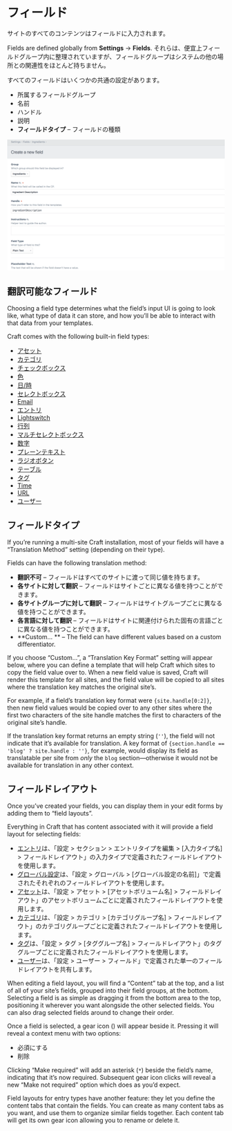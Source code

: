 # フィールド

サイトのすべてのコンテンツはフィールドに入力されます。

Fields are defined globally from **Settings** → **Fields**. それらは、便宜上フィールドグループ内に整理されていますが、フィールドグループはシステムの他の場所との関連性をほとんど持ちません。

すべてのフィールドはいくつかの共通の設定があります。

- 所属するフィールドグループ
- 名前
- ハンドル
- 説明
- **フィールドタイプ** – フィールドの種類

<BrowserShot url="https://mysite.test/admin/settings/fields/new" :link="false" :max-height="500">
<img src="./images/fields-field-settings.png">
</BrowserShot>

## 翻訳可能なフィールド

Choosing a field type determines what the field’s input UI is going to look like, what type of data it can store, and how you’ll be able to interact with that data from your templates.

Craft comes with the following built-in field types:

- [アセット](assets-fields.md)
- [カテゴリ](categories-fields.md)
- [チェックボックス](checkboxes-fields.md)
- [色](color-fields.md)
- [日/時](date-time-fields.md)
- [セレクトボックス](dropdown-fields.md)
- [Email](email-fields.md)
- [エントリ](entries-fields.md)
- [Lightswitch](lightswitch-fields.md)
- [行列](matrix-fields.md)
- [マルチセレクトボックス](multi-select-fields.md)
- [数字](number-fields.md)
- [プレーンテキスト](plain-text-fields.md)
- [ラジオボタン](radio-buttons-fields.md)
- [テーブル](table-fields.md)
- [タグ](tags-fields.md)
- [Time](time-fields.md)
- [URL](url-fields.md)
- [ユーザー](users-fields.md)

## フィールドタイプ

If you’re running a multi-site Craft installation, most of your fields will have a “Translation Method” setting (depending on their type).

Fields can have the following translation method:

- **翻訳不可** – フィールドはすべてのサイトに渡って同じ値を持ちます。
- **各サイトに対して翻訳** – フィールドはサイトごとに異なる値を持つことができます。
- **各サイトグループに対して翻訳** – フィールドはサイトグループごとに異なる値を持つことができます。
- **各言語に対して翻訳** – フィールドはサイトに関連付けられた固有の言語ごとに異なる値を持つことができます。
- **Custom… ** – The field can have different values based on a custom differentiator.

If you choose “Custom…”, a “Translation Key Format” setting will appear below, where you can define a template that will help Craft which sites to copy the field value over to. When a new field value is saved, Craft will render this template for all sites, and the field value will be copied to all sites where the translation key matches the original site’s.

For example, if a field’s translation key format were `{site.handle[0:2]}`, then new field values would be copied over to any other sites where the first two characters of the site handle matches the first to characters of the original site’s handle.

If the translation key format returns an empty string (`''`), the field will not indicate that it’s available for translation. A key format of `{section.handle == 'blog' ? site.handle : ''}`, for example, would display its field as translatable per site from _only_ the `blog` section—otherwise it would not be available for translation in any other context.

## フィールドレイアウト

Once you’ve created your fields, you can display them in your edit forms by adding them to “field layouts”.

Everything in Craft that has content associated with it will provide a field layout for selecting fields:

- [エントリ](entries.md)は、「設定 > セクション > エントリタイプを編集 > [入力タイプ名] > フィールドレイアウト」の入力タイプで定義されたフィールドレイアウトを使用します。
- [グローバル設定](globals.md)は、「設定 > グローバル > [グローバル設定の名前]」で定義されたそれぞれのフィールドレイアウトを使用します。
- [アセット](assets.md)は、「設定 > アセット > [アセットボリューム名] > フィールドレイアウト」のアセットボリュームごとに定義されたフィールドレイアウトを使用します。
- [カテゴリ](categories.md)は、「設定 > カテゴリ > [カテゴリグループ名] > フィールドレイアウト」のカテゴリグループごとに定義されたフィールドレイアウトを使用します。
- [タグ](tags.md)は、「設定 > タグ > [タググループ名] > フィールドレイアウト」のタググループごとに定義されたフィールドレイアウトを使用します。
- [ユーザー](users.md)は、「設定 > ユーザー > フィールド」で定義された単一のフィールドレイアウトを共有します。

When editing a field layout, you will find a “Content” tab at the top, and a list of all of your site’s fields, grouped into their field groups, at the bottom. Selecting a field is as simple as dragging it from the bottom area to the top, positioning it wherever you want alongside the other selected fields. You can also drag selected fields around to change their order.

Once a field is selected, a gear icon (<icon kind="settings" />) will appear beside it. Pressing it will reveal a context menu with two options:

- 必須にする
- 削除

Clicking “Make required” will add an asterisk (`*`) beside the field’s name, indicating that it’s now required. Subsequent gear icon clicks will reveal a new “Make not required” option which does as you’d expect.

Field layouts for entry types have another feature: they let you define the content tabs that contain the fields. You can create as many content tabs as you want, and use them to organize similar fields together. Each content tab will get its own gear icon allowing you to rename or delete it.
